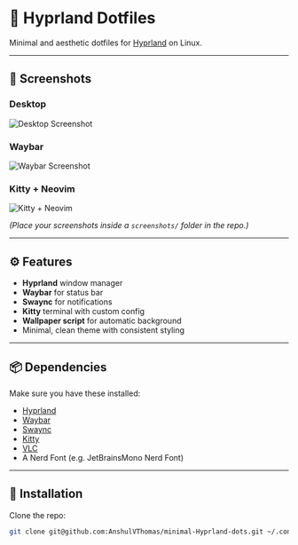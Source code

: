 # 🌌 Hyprland Dotfiles

Minimal and aesthetic dotfiles for [Hyprland](https://github.com/hyprwm/Hyprland) on Linux.

---

## 📸 Screenshots

### Desktop
![Desktop Screenshot](./screenshots/desktop.png)

### Waybar
![Waybar Screenshot](./screenshots/waybar.png)

### Kitty + Neovim
![Kitty + Neovim](./screenshots/kitty-nvim.png)

*(Place your screenshots inside a `screenshots/` folder in the repo.)*

---

## ⚙️ Features

- **Hyprland** window manager
- **Waybar** for status bar
- **Swaync** for notifications
- **Kitty** terminal with custom config
- **Wallpaper script** for automatic background
- Minimal, clean theme with consistent styling

---

## 📦 Dependencies

Make sure you have these installed:

- [Hyprland](https://github.com/hyprwm/Hyprland)
- [Waybar](https://github.com/Alexays/Waybar)
- [Swaync](https://github.com/ErikReider/SwayNotificationCenter)
- [Kitty](https://sw.kovidgoyal.net/kitty/)
- [VLC](https://www.videolan.org/vlc/)
- A Nerd Font (e.g. JetBrainsMono Nerd Font)

---

## 🚀 Installation

Clone the repo:

```bash
git clone git@github.com:AnshulVThomas/minimal-Hyprland-dots.git ~/.config

